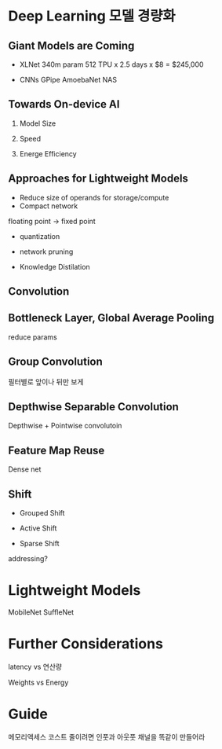 # Deep Learning 모델 경량화

## Giant Models are Coming

* XLNet
340m param
512 TPU x 2.5 days x $8 = $245,000

* CNNs
GPipe
AmoebaNet
NAS

## Towards On-device AI

1. Model Size

2. Speed

3. Energe Efficiency

## Approaches for Lightweight Models

* Reduce size of operands for storage/compute
* Compact network

floating point -> fixed point

* quantization

* network pruning

* Knowledge Distilation

## Convolution

## Bottleneck Layer, Global Average Pooling

reduce params

## Group Convolution

필터별로 앞이나 뒤만 보게 

## Depthwise Separable Convolution

Depthwise + Pointwise convolutoin

## Feature Map Reuse

Dense net

## Shift

* Grouped Shift

* Active Shift

* Sparse Shift

addressing?

# Lightweight Models

MobileNet
SuffleNet

# Further Considerations

latency vs 연산량

Weights vs Energy

# Guide

메모리액세스 코스트 줄이려면 인풋과 아웃풋 채널을 똑같이 만들어라


